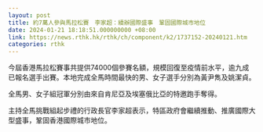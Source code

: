 ```yaml
---
layout: post
title: 約7萬人參與馬拉松賽　李家超：續辦國際盛事　鞏固國際城市地位
date: 2024-01-21 18:18:51.000000000 +08:00
link: https://news.rthk.hk/rthk/ch/component/k2/1737152-20240121.htm
categories: rthk
---
```


今屆香港馬拉松賽事共提供74000個參賽名額，規模回復至疫情前水平，逾九成已報名選手出賽。本地完成全馬時間最快的男、女子選手分別為黃尹雋及姚潔貞。

全馬男、女子組冠軍分別由來自肯尼亞及埃塞俄比亞的特邀跑手奪得。

主持全馬挑戰組起步禮的行政長官李家超表示，特區政府會繼續推動、推廣國際大型盛事，鞏固香港國際城市地位。
